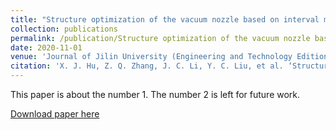 ```yaml
---
title: "Structure optimization of the vacuum nozzle based on interval multi-objective optimization algorithm"
collection: publications
permalink: /publication/Structure optimization of the vacuum nozzle based on interval multi-objective optimization algorithm
date: 2020-11-01
venue: 'Journal of Jilin University (Engineering and Technology Edition) '
citation: 'X. J. Hu, Z. Q. Zhang, J. C. Li, Y. C. Liu, et al. ‘Structure optimization of the vacuum nozzle based on interval multi-objective optimization algorithm,’ Journal of Jilin University (Engineering and Technology Edition) 50, 2020: 1991-1997.'
---
```

This paper is about the number 1. The number 2 is left for future work.

[Download paper here](http://academicpages.github.io/files/paper1.pdf)
